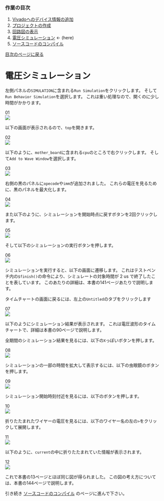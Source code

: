 ### 作業の目次

1. [Vivadoへのデバイス情報の追加](../board/index.md)
2. [プロジェクトの作成](../project/index.md)
3. [回路図の表示](../schematic/index.md)
4. [電圧シミュレーション](../wave/index.md) ← (here)
5. [ソースコードのコンパイル](../compile/index.md)

[目次のページに戻る](../vivado/index.md)

# 電圧シミュレーション

左側パネルの`SIMULATION`に含まれる`Run Simulation`をクリックします。
そして`Run Behavior Simulation`を選択します。
これは重い処理なので、開くのに少し時間がかかります。

01  
![ ](wave_001.png)

以下の画面が表示されるので、`top`を開きます。

02  
![ ](wave_002.png)

以下のように、`mother_board`に含まれる`cpu`のところで右クリックします。
そして`Add to Wave Window`を選択します。

03  
![ ](wave_003.png)

右側の黒のパネルに`opecode`や`imm`が追加されました。
これらの電圧を見るために、黒のパネルを最大化します。

04  
![ ](wave_004.png)

また以下のように、シミュレーションを開始時点に戻すボタンを2回クリックします。

05  
![ ](wave_005.png)

そして以下のシミュレーションの実行ボタンを押します。

06  
![ ](wave_006.png)

シミュレーションを実行すると、以下の画面に遷移します。
これはテストベンチ内の`$finish()`の命令により、シミュレートの対象時間が 2 us で終了したことを表しています。
このあたりの詳細は、本書の141ページあたりで説明します。

タイムチャートの画面に戻るには、左上の`Untitled`のタブをクリックします

07  
![ ](wave_007.png)

以下のようにシミュレーション結果が表示されます。
これは電圧波形のタイムチャートで、詳細は本書の90ページで説明します。

全期間のシミュレーション結果を見るには、以下の`X`っぽいボタンを押します。

08  
![ ](wave_008.png)

シミュレーションの一部の時間を拡大して表示するには、以下の虫眼鏡のボタンを押します。

09  
![ ](wave_009.png)

シミュレーション開始時刻付近を見るには、以下のボタンを押します。

10  
![ ](wave_010.png)

折りたたまれたワイヤーの電圧を見るには、以下のワイヤー名の左の`>`をクリックして展開します。

11  
![ ](wave_011.png)

以下のように、`current`の中に折りたたまれていた情報が表示されます。

12  
![ ](wave_012.png)

これで本書の13ページとほぼ同じ図が得られました。
この図の考え方については、本書の144ページで説明します。

引き続き
[ソースコードのコンパイル](../compile/index.md)
のページに進んで下さい。
